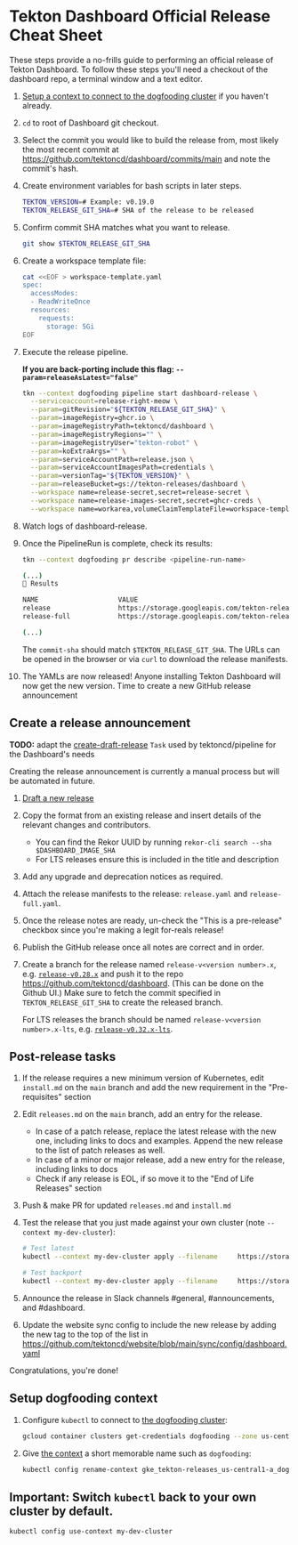 # Tekton Dashboard Official Release Cheat Sheet

These steps provide a no-frills guide to performing an official release
of Tekton Dashboard. To follow these steps you'll need a checkout of
the dashboard repo, a terminal window and a text editor.

1. [Setup a context to connect to the dogfooding cluster](#setup-dogfooding-context) if you haven't already.

1. `cd` to root of Dashboard git checkout.

1. Select the commit you would like to build the release from, most likely the
   most recent commit at https://github.com/tektoncd/dashboard/commits/main
   and note the commit's hash.

1. Create environment variables for bash scripts in later steps.

    ```bash
    TEKTON_VERSION=# Example: v0.19.0
    TEKTON_RELEASE_GIT_SHA=# SHA of the release to be released
    ```

1. Confirm commit SHA matches what you want to release.

    ```bash
    git show $TEKTON_RELEASE_GIT_SHA
    ```

1. Create a workspace template file:

   ```bash
   cat <<EOF > workspace-template.yaml
   spec:
     accessModes:
     - ReadWriteOnce
     resources:
       requests:
         storage: 5Gi
   EOF
   ```

1. Execute the release pipeline.

   **If you are back-porting include this flag: `--param=releaseAsLatest="false"`**

    ```bash
    tkn --context dogfooding pipeline start dashboard-release \
      --serviceaccount=release-right-meow \
      --param=gitRevision="${TEKTON_RELEASE_GIT_SHA}" \
      --param=imageRegistry=ghcr.io \
      --param=imageRegistryPath=tektoncd/dashboard \
      --param=imageRegistryRegions="" \
      --param=imageRegistryUser="tekton-robot" \
      --param=koExtraArgs="" \
      --param=serviceAccountPath=release.json \
      --param=serviceAccountImagesPath=credentials \
      --param=versionTag="${TEKTON_VERSION}" \
      --param=releaseBucket=gs://tekton-releases/dashboard \
      --workspace name=release-secret,secret=release-secret \
      --workspace name=release-images-secret,secret=ghcr-creds \
      --workspace name=workarea,volumeClaimTemplateFile=workspace-template.yaml
    ```

1. Watch logs of dashboard-release.

1. Once the PipelineRun is complete, check its results:

    ```bash
    tkn --context dogfooding pr describe <pipeline-run-name>

    (...)
    📝 Results

    NAME                    VALUE
    release                 https://storage.googleapis.com/tekton-releases/dashboard/previous/v0.32.0/release.yaml
    release-full            https://storage.googleapis.com/tekton-releases/dashboard/previous/v0.32.0/release-full.yaml

    (...)
    ```

    The `commit-sha` should match `$TEKTON_RELEASE_GIT_SHA`.
    The URLs can be opened in the browser or via `curl` to download the release manifests.

1. The YAMLs are now released! Anyone installing Tekton Dashboard will now get the new version. Time to create a new GitHub release announcement

## Create a release announcement

**TODO:** adapt the [create-draft-release](https://github.com/tektoncd/plumbing/blob/main/tekton/resources/release/base/github_release.yaml) `Task` used by tektoncd/pipeline for the Dashboard's needs

Creating the release announcement is currently a manual process but will be automated in future.

1. [Draft a new release](https://github.com/tektoncd/dashboard/releases/new)

1. Copy the format from an existing release and insert details of the relevant changes and contributors.
   - You can find the Rekor UUID by running `rekor-cli search --sha $DASHBOARD_IMAGE_SHA`
   - For LTS releases ensure this is included in the title and description

1. Add any upgrade and deprecation notices as required.

1. Attach the release manifests to the release: `release.yaml` and `release-full.yaml`.

1. Once the release notes are ready, un-check the "This is a pre-release" checkbox since you're making a legit for-reals release!

1. Publish the GitHub release once all notes are correct and in order.

1. Create a branch for the release named `release-v<version number>.x`, e.g. [`release-v0.28.x`](https://github.com/tektoncd/dashboard/tree/release-v0.28.x)
   and push it to the repo https://github.com/tektoncd/dashboard.
   (This can be done on the Github UI.)
   Make sure to fetch the commit specified in `TEKTON_RELEASE_GIT_SHA` to create the released branch.

   For LTS releases the branch should be named `release-v<version number>.x-lts`, e.g. [`release-v0.32.x-lts`](https://github.com/tektoncd/dashboard/tree/release-v0.32.x-lts).

## Post-release tasks

1. If the release requires a new minimum version of Kubernetes,
   edit `install.md` on the `main` branch and add the new requirement in the
   "Pre-requisites" section

1. Edit `releases.md` on the `main` branch, add an entry for the release.
   - In case of a patch release, replace the latest release with the new one,
     including links to docs and examples. Append the new release to the list
     of patch releases as well.
   - In case of a minor or major release, add a new entry for the
     release, including links to docs
   - Check if any release is EOL, if so move it to the "End of Life Releases"
     section

1. Push & make PR for updated `releases.md` and `install.md`

1. Test the release that you just made against your own cluster (note `--context my-dev-cluster`):

     ```bash
     # Test latest
     kubectl --context my-dev-cluster apply --filename     https://storage.googleapis.com/tekton-releases/dashboard/latest/release-full.yaml
     ```

     ```bash
     # Test backport
     kubectl --context my-dev-cluster apply --filename     https://storage.googleapis.com/tekton-releases/dashboard/previous/v0.32.0/release-full.yaml
     ```

1. Announce the release in Slack channels #general, #announcements, and #dashboard.

1. Update the website sync config to include the new release by adding the new tag to the top of the list in https://github.com/tektoncd/website/blob/main/sync/config/dashboard.yaml

Congratulations, you're done!

## Setup dogfooding context

1. Configure `kubectl` to connect to
   [the dogfooding cluster](https://github.com/tektoncd/plumbing/blob/main/docs/dogfooding.md):

    ```bash
    gcloud container clusters get-credentials dogfooding --zone us-central1-a --project tekton-releases
    ```

1. Give [the context](https://kubernetes.io/docs/tasks/access-application-cluster/configure-access-multiple-clusters/)
   a short memorable name such as `dogfooding`:

   ```bash
   kubectl config rename-context gke_tekton-releases_us-central1-a_dogfooding dogfooding
   ```

## Important: Switch `kubectl` back to your own cluster by default.

```bash
kubectl config use-context my-dev-cluster
```
